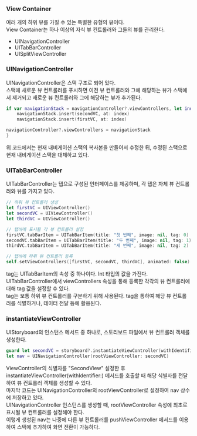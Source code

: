 ### View Container
여러 개의 하위 뷰를 가질 수 있는 특별한 유형의 뷰이다.<br>
View Container는 하나 이상의 자식 뷰 컨트롤러와 그들의 뷰를 관리한다.<br>
- UINavigationController
- UITabBarController
- UISplitViewController

### UINavigationController
UINavigationController은 스택 구조로 되어 있다.<br>
스택에 새로운 뷰 컨트롤러를 푸시하면 이전 뷰 컨트롤러와 그에 해당하는 뷰가 스택에서 제거되고 새로운 뷰
컨트롤러와 그에 해당하는 뷰가 추가된다.<br>
```swift
if var navigationStack = navigationController?.viewControllers, let index = navigationStack.firstIndex(of: thirdVC) {
    navigationStack.insert(secondVC, at: index)
    navigationStack.insert(firstVC, at: index)

navigationController?.viewControllers = navigationStack
}
```
위 코드에서는 현재 내비게이션 스택의 복사본을 만들어서 수정한 뒤, 수정된 스택으로 현재 내비게이션 스택을 대체하고 있다.<br>

### UITabBarController
UITabBarController는 탭으로 구성된 인터페이스를 제공하며, 각 탭은 자체 뷰 컨트롤러와 뷰를 가지고 있다.<br>

```swift
// 하위 뷰 컨트롤러 생성
let firstVC = UIViewController()
let secondVC = UIViewController()
let thirdVC = UIViewController()

// 탭바에 표시될 각 뷰 컨트롤러 설정
firstVC.tabBarItem = UITabBarItem(title: "첫 번째", image: nil, tag: 0)
secondVC.tabBarItem = UITabBarItem(title: "두 번째", image: nil, tag: 1)
thirdVC.tabBarItem = UITabBarItem(title: "세 번째", image: nil, tag: 2)

// 탭바에 하위 뷰 컨트롤러 등록
self.setViewControllers([firstVC, secondVC, thirdVC], animated: false)
```
tag는 UITabBarItem의 속성 중 하나이다. Int 타입의 값을 가진다.<br>
UITabBarController에서 viewControllers 속성을 통해 등록한 각각의 뷰 컨트롤러에 대해 tag 값을 설정할 수 있다.<br>
tag는 보통 하위 뷰 컨트롤러를 구분하기 위해 사용된다. tag을 통하여 해당 뷰 컨트롤러를 식별하거나, 데이터 전달 등에 활용된다.<br>

### instantiateViewController
UIStoryboard의 인스턴스 메서드 중 하나로, 스토리보드 파일에서 뷰 컨트롤러 객체를 생성한다.<br>
```swift
guard let secondVC = storyboard?.instantiateViewController(withIdentifier: "SecondView") else { return }
let nav = UINavigationController(rootViewController: secondVC)
```
ViewController의 식별자를 "SecondView" 설정한 후 instantiateViewController(withIdentifier:) 메서드를 호출할 때 해당  식별자를 전달하여 뷰 컨트롤러 객체를 생성할 수 있다.<br>
마지막 코드는 UINavigationController의 rootViewController로 설정하여 nav 상수에 저장하고 있다.<br>
UINavigationController 인스턴스를 생성할 때, rootViewController 속성에 최초로 표시될 뷰 컨트롤러를 설정해야 한다.<br>
이렇게 생성된 nav는 나중에 다른 뷰 컨트롤러를 pushViewController 메서드를 이용하여 스택에 추가하여 화면 전환이 가능하다.<br>
